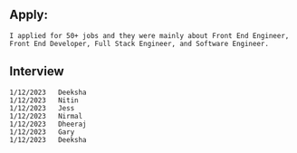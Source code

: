 ## Apply:  
	I applied for 50+ jobs and they were mainly about Front End Engineer, Front End Developer, Full Stack Engineer, and Software Engineer.

## Interview
	1/12/2023	Deeksha
	1/12/2023	Nitin
	1/12/2023	Jess
	1/12/2023	Nirmal
	1/12/2023	Dheeraj
	1/12/2023	Gary
	1/12/2023	Deeksha